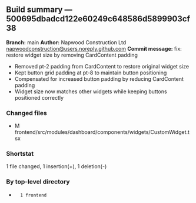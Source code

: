 ## Build summary — 500695dbadcd122e60249c648586d5899903cf38

**Branch:** main **Author:** Napwood Construction Ltd <napwoodconstruction@users.noreply.github.com>
**Commit message:** fix: restore widget size by removing CardContent padding

- Removed pt-2 padding from CardContent to restore original widget size
- Kept button grid padding at pt-8 to maintain button positioning
- Compensated for increased button padding by reducing CardContent padding
- Widget size now matches other widgets while keeping buttons positioned correctly

### Changed files

- M frontend/src/modules/dashboard/components/widgets/CustomWidget.tsx

### Shortstat

1 file changed, 1 insertion(+), 1 deletion(-)

### By top-level directory

-       1 frontend
